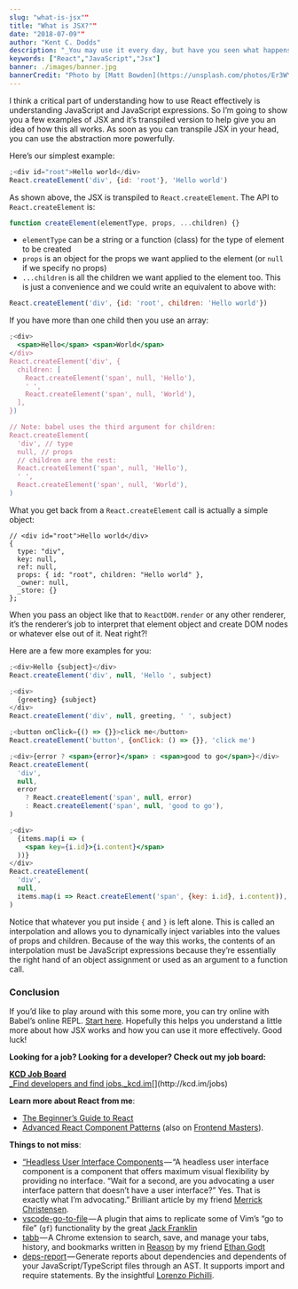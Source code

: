 ```yaml
---
slug: "what-is-jsx""
title: "What is JSX?""
date: "2018-07-09""
author: "Kent C. Dodds"
description: "_You may use it every day, but have you seen what happens after Babel transpiles it?_"
keywords: ["React","JavaScript","Jsx"]
banner: ./images/banner.jpg
bannerCredit: "Photo by [Matt Bowden](https://unsplash.com/photos/Er3WYEslTBk?utm_source=unsplash&utm_medium=referral&utm_content=creditCopyText) on [Unsplash](https://unsplash.com/?utm_source=unsplash&utm_medium=referral&utm_content=creditCopyText) (plus the react logo)"
---
```


I think a critical part of understanding how to use React effectively is
understanding JavaScript and JavaScript expressions. So I’m going to show you a
few examples of JSX and it’s transpiled version to help give you an idea of how
this all works. As soon as you can transpile JSX in your head, you can use the
abstraction more powerfully.

Here’s our simplest example:

```jsx
;<div id="root">Hello world</div>
React.createElement('div', {id: 'root'}, 'Hello world')
```

As shown above, the JSX is transpiled to `React.createElement`. The API to
`React.createElement` is:

```js
function createElement(elementType, props, ...children) {}
```

- `elementType` can be a string or a function (class) for the type of element to
  be created
- `props` is an object for the props we want applied to the element (or `null`
  if we specify no props)
- `...children` is all the children we want applied to the element too. This is
  just a convenience and we could write an equivalent to above with:

```js
React.createElement('div', {id: 'root', children: 'Hello world'})
```

If you have more than one child then you use an array:

```jsx
;<div>
  <span>Hello</span> <span>World</span>
</div>
React.createElement('div', {
  children: [
    React.createElement('span', null, 'Hello'),
    ' ',
    React.createElement('span', null, 'World'),
  ],
})

// Note: babel uses the third argument for children:
React.createElement(
  'div', // type
  null, // props
  // children are the rest:
  React.createElement('span', null, 'Hello'),
  ' ',
  React.createElement('span', null, 'World'),
)
```

What you get back from a `React.createElement` call is actually a simple object:

```
// <div id="root">Hello world</div>
{
  type: "div",
  key: null,
  ref: null,
  props: { id: "root", children: "Hello world" },
  _owner: null,
  _store: {}
};
```

When you pass an object like that to `ReactDOM.render` or any other renderer,
it’s the renderer’s job to interpret that element object and create DOM nodes or
whatever else out of it. Neat right?!

Here are a few more examples for you:

```jsx
;<div>Hello {subject}</div>
React.createElement('div', null, 'Hello ', subject)

;<div>
  {greeting} {subject}
</div>
React.createElement('div', null, greeting, ' ', subject)

;<button onClick={() => {}}>click me</button>
React.createElement('button', {onClick: () => {}}, 'click me')

;<div>{error ? <span>{error}</span> : <span>good to go</span>}</div>
React.createElement(
  'div',
  null,
  error
    ? React.createElement('span', null, error)
    : React.createElement('span', null, 'good to go'),
)

;<div>
  {items.map(i => (
    <span key={i.id}>{i.content}</span>
  ))}
</div>
React.createElement(
  'div',
  null,
  items.map(i => React.createElement('span', {key: i.id}, i.content)),
)
```

Notice that whatever you put inside `{` and `}` is left alone. This is called an
interpolation and allows you to dynamically inject variables into the values of
props and children. Because of the way this works, the contents of an
interpolation must be JavaScript expressions because they’re essentially the
right hand of an object assignment or used as an argument to a function call.

### Conclusion

If you’d like to play around with this some more, you can try online with
Babel’s online REPL.
[Start here](http://babeljs.io/repl/#?babili=false&browsers=&build=&builtIns=false&spec=false&loose=false&code_lz=DwEwlgbgfAEgpgGwQewAQHdkCcEmAenGgG4g&debug=false&forceAllTransforms=false&shippedProposals=false&circleciRepo=&evaluate=true&fileSize=false&sourceType=module&lineWrap=false&presets=react%2Cstage-2&prettier=true&targets=&version=6.26.0&envVersion=1.6.2).
Hopefully this helps you understand a little more about how JSX works and how
you can use it more effectively. Good luck!

**Looking for a job? Looking for a developer? Check out my job board:**

[**KCD Job Board**  
\_Find developers and find jobs.\_kcd.im](http://kcd.im/jobs 'http://kcd.im/jobs')[](http://kcd.im/jobs)

**Learn more about React from me**:

- [The Beginner’s Guide to React](http://kcd.im/beginner-react)
- [Advanced React Component Patterns](http://kcd.im/advanced-react) (also on
  [Frontend Masters](https://frontendmasters.com/courses/advanced-react-patterns/)).

**Things to not miss**:

- [“Headless User Interface Components](https://medium.com/merrickchristensen/headless-user-interface-components-565b0c0f2e18) — “A
  headless user interface component is a component that offers maximum visual
  flexibility by providing no interface. “Wait for a second, are you advocating
  a user interface pattern that doesn’t have a user interface?” Yes. That is
  exactly what I’m advocating.” Brilliant article by my friend
  [Merrick Christensen](https://twitter.com/iammerrick).
- [vscode-go-to-file](https://github.com/jackfranklin/vscode-go-to-file) — A
  plugin that aims to replicate some of Vim’s “go to file” (`gf`) functionality
  by the great [Jack Franklin](https://twitter.com/Jack_Franklin)
- [tabb](http://tabb-extension.com/) — A Chrome extension to search, save, and
  manage your tabs, history, and bookmarks written in
  [Reason](https://reasonml.github.io/) by my friend
  [Ethan Godt](https://twitter.com/ethangodt)
- [deps-report](https://github.com/pichillilorenzo/deps-report) — Generate
  reports about dependencies and dependents of your JavaScript/TypeScript files
  through an AST. It supports import and require statements. By the insightful
  [Lorenzo Pichilli](https://twitter.com/LorenzoPichilli).
